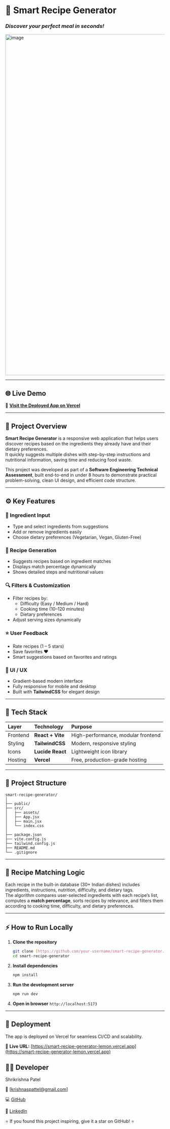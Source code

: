 # 🧠 Smart Recipe Generator  
### *Discover your perfect meal in seconds!*
<img width="1900" height="1079" alt="image" src="https://github.com/user-attachments/assets/de19795d-8288-4bed-b16a-3137b4103ace" />


---

## 🌐 Live Demo  
🔗 **[Visit the Deployed App on Vercel](https://smart-recipe-generator-lemon.vercel.app)**  

---

## 📜 Project Overview  

**Smart Recipe Generator** is a responsive web application that helps users discover recipes based on the ingredients they already have and their dietary preferences.  
It quickly suggests multiple dishes with step-by-step instructions and nutritional information, saving time and reducing food waste.  

This project was developed as part of a **Software Engineering Technical Assessment**, built end-to-end in under 8 hours to demonstrate practical problem-solving, clean UI design, and efficient code structure.

---

## ⚙️ Key Features  

### 🥕 Ingredient Input  
- Type and select ingredients from suggestions  
- Add or remove ingredients easily  
- Choose dietary preferences (Vegetarian, Vegan, Gluten-Free)  

### 🍲 Recipe Generation  
- Suggests recipes based on ingredient matches  
- Displays match percentage dynamically  
- Shows detailed steps and nutritional values  

### 🔍 Filters & Customization  
- Filter recipes by:  
  - Difficulty (Easy / Medium / Hard)  
  - Cooking time (10–120 minutes)  
  - Dietary preferences  
- Adjust serving sizes dynamically  

### ⭐ User Feedback  
- Rate recipes (1 – 5 stars)  
- Save favorites ❤️  
- Smart suggestions based on favorites and ratings  

### 🎨 UI / UX  
- Gradient-based modern interface  
- Fully responsive for mobile and desktop  
- Built with **TailwindCSS** for elegant design  

---

## 🧩 Tech Stack  

| Layer | Technology | Purpose |
|:------|:------------|:---------|
| Frontend | **React + Vite** | High-performance, modular frontend |
| Styling | **TailwindCSS** | Modern, responsive styling |
| Icons | **Lucide React** | Lightweight icon library |
| Hosting | **Vercel** | Free, production-grade hosting |

---

## 🧪 Project Structure  

```
smart-recipe-generator/
│
├── public/
├── src/
│   ├── assets/
│   ├── App.jsx
│   ├── main.jsx
│   └── index.css
│
├── package.json
├── vite.config.js
├── tailwind.config.js
├── README.md
└── .gitignore
```

---

## 🧠 Recipe Matching Logic  

Each recipe in the built-in database (30+ Indian dishes) includes ingredients, instructions, nutrition, difficulty, and dietary tags.  
The algorithm compares user-selected ingredients with each recipe’s list, computes a **match percentage**, sorts recipes by relevance, and filters them according to cooking time, difficulty, and dietary preferences.

---

## ⚡ How to Run Locally

1.  **Clone the repository**
    ```bash
    git clone [https://github.com/your-username/smart-recipe-generator.git](https://github.com/your-username/smart-recipe-generator.git)
    cd smart-recipe-generator
    ```

2.  **Install dependencies**
    ```bash
    npm install
    ```

3.  **Run the development server**
    ```bash
    npm run dev
    ```

4.  **Open in browser**
    `http://localhost:5173`

---

## 🚀 Deployment

The app is deployed on Vercel for seamless CI/CD and scalability.

🔗 **Live URL:** [https://smart-recipe-generator-lemon.vercel.app](https://smart-recipe-generator-lemon.vercel.app)


## 👨‍💻 Developer

Shrikrishna Patel

📧 [krishnaspattel@gmail.com]

💻 [GitHub](https://github.com/Krishnaaa10)

🔗 [LinkedIn](https://www.linkedin.com/in/shrikrishnapatel10/)


⭐ If you found this project inspiring, give it a star on GitHub! ⭐
